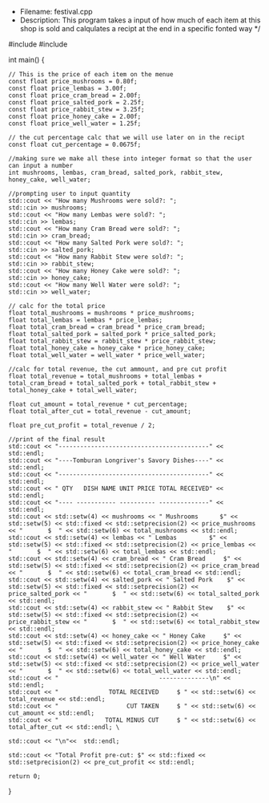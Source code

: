 * Filename: festival.cpp
* Description: This program takes a input of how much of each item at this shop is sold and calqulates a recipt 
at the end in a specific fonted way 
*/ 

#include <iostream> 
#include <iomanip> 

int main() {

    // This is the price of each item on the menue 
    const float price_mushrooms = 0.80f;
    const float price_lembas = 3.00f;
    const float price_cram_bread = 2.00f;
    const float price_salted_pork = 2.25f;
    const float price_rabbit_stew = 3.25f;
    const float price_honey_cake = 2.00f;
    const float price_well_water = 1.25f;
   
    // the cut percentage calc that we will use later on in the recipt 
    const float cut_percentage = 0.0675f;

    //making sure we make all these into integer format so that the user can input a number 
    int mushrooms, lembas, cram_bread, salted_pork, rabbit_stew, honey_cake, well_water;

    //prompting user to input quantity 
    std::cout << "How many Mushrooms were sold?: ";
    std::cin >> mushrooms;
    std::cout << "How many Lembas were sold?: ";
    std::cin >> lembas;
    std::cout << "How many Cram Bread were sold?: ";
    std::cin >> cram_bread;
    std::cout << "How many Salted Pork were sold?: ";
    std::cin >> salted_pork;
    std::cout << "How many Rabbit Stew were sold?: ";
    std::cin >> rabbit_stew;
    std::cout << "How many Honey Cake were sold?: ";
    std::cin >> honey_cake;
    std::cout << "How many Well Water were sold?: ";
    std::cin >> well_water;

    // calc for the total price 
    float total_mushrooms = mushrooms * price_mushrooms;
    float total_lembas = lembas * price_lembas;
    float total_cram_bread = cram_bread * price_cram_bread;
    float total_salted_pork = salted_pork * price_salted_pork;
    float total_rabbit_stew = rabbit_stew * price_rabbit_stew;
    float total_honey_cake = honey_cake * price_honey_cake;
    float total_well_water = well_water * price_well_water;

    //calc for total revenue, the cut ammount, and pre cut profit 
    float total_revenue = total_mushrooms + total_lembas + total_cram_bread + total_salted_pork + total_rabbit_stew + total_honey_cake + total_well_water;

    float cut_amount = total_revenue * cut_percentage;
    float total_after_cut = total_revenue - cut_amount;
    
    float pre_cut_profit = total_revenue / 2;

    //print of the final result 
    std::cout << "------------------------------------------" << std::endl;
    std::cout << "----Tomburan Longriver's Savory Dishes----" << std::endl;
    std::cout << "------------------------------------------" << std::endl;
    std::cout << " QTY   DISH NAME UNIT PRICE TOTAL RECEIVED" << std::endl;
    std::cout << "---- ----------- ---------- --------------" << std::endl;
    std::cout << std::setw(4) << mushrooms << " Mushrooms      $" << std::setw(5) << std::fixed << std::setprecision(2) << price_mushrooms << "       $  " << std::setw(6) << total_mushrooms << std::endl;
    std::cout << std::setw(4) << lembas << " Lembas         $" << std::setw(5) << std::fixed << std::setprecision(2) << price_lembas << "       $  " << std::setw(6) << total_lembas << std::endl;
    std::cout << std::setw(4) << cram_bread << " Cram Bread     $" << std::setw(5) << std::fixed << std::setprecision(2) << price_cram_bread << "       $  " << std::setw(6) << total_cram_bread << std::endl;
    std::cout << std::setw(4) << salted_pork << " Salted Pork    $" << std::setw(5) << std::fixed << std::setprecision(2) << price_salted_pork << "       $  " << std::setw(6) << total_salted_pork << std::endl;
    std::cout << std::setw(4) << rabbit_stew << " Rabbit Stew    $" << std::setw(5) << std::fixed << std::setprecision(2) << price_rabbit_stew << "       $  " << std::setw(6) << total_rabbit_stew << std::endl;
    std::cout << std::setw(4) << honey_cake << " Honey Cake     $" << std::setw(5) << std::fixed << std::setprecision(2) << price_honey_cake << "       $  " << std::setw(6) << total_honey_cake << std::endl;
    std::cout << std::setw(4) << well_water << " Well Water     $" << std::setw(5) << std::fixed << std::setprecision(2) << price_well_water << "       $  " << std::setw(6) << total_well_water << std::endl;
    std::cout << "                            --------------\n" << std::endl;
    std::cout << "              TOTAL RECEIVED     $ " << std::setw(6) << total_revenue << std::endl;
    std::cout << "                   CUT TAKEN     $ " << std::setw(6) << cut_amount << std::endl;
    std::cout << "             TOTAL MINUS CUT     $ " << std::setw(6) << total_after_cut << std::endl; \

    std::cout << "\n"<<  std::endl;
    
    std::cout << "Total Profit pre-cut: $" << std::fixed << std::setprecision(2) << pre_cut_profit << std::endl;

    return 0;

}


